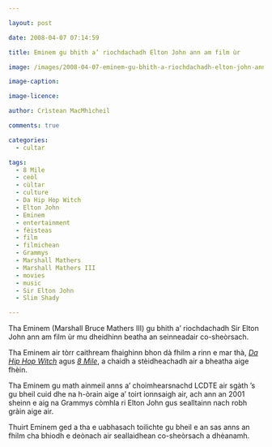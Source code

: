 ```yaml
---

layout: post

date: 2008-04-07 07:14:59

title: Eminem gu bhith a’ riochdachadh Elton John ann am film ùr

image: /images/2008-04-07-eminem-gu-bhith-a-riochdachadh-elton-john-ann-am-film-ur.jpg

image-caption:

image-licence:

author: Crìstean MacMhìcheil

comments: true

categories:
  - cultar

tags:
  - 8 Mile
  - ceòl
  - cùltar
  - culture
  - Da Hip Hop Witch
  - Elton John
  - Eminem
  - entertainment
  - fèisteas
  - film
  - filmichean
  - Grammys
  - Marshall Mathers
  - Marshall Mathers III
  - movies
  - music
  - Sir Elton John
  - Slim Shady

---
```


Tha Eminem (Marshall Bruce Mathers III) gu bhith a&#8217; riochdachadh Sir Elton John ann am film ùr mu dheidhinn beatha an seinneadair co-sheòrsach.

<!--more-->

Tha Eminem air tòrr caithream fhaighinn bhon dà fhilm a rinn e mar thà, [_Da Hip Hop Witch_][1] agus [_8 Mile_][2], a chaidh a stèidheachadh air a bheatha aige fhèin.

Tha Eminem gu math ainmeil anns a&#8217; choimhearsnachd LCDTE air sgàth &#8217;s gu bheil cuid dhe na h-òrain aige a&#8217; toirt ionnsaigh air, ach ann an 2001 sheinn e aig na Grammys còmhla ri Elton John gus sealltainn nach robh gràin aige air.

Thuirt Eminem ged a tha e uabhasach toilichte gu bheil e an sas anns an fhilm cha bhiodh e deònach air seallaidhean co-sheòrsach a dhèanamh.

 [1]: http://www.imdb.com/title/tt0245943/ "Da Hip Hop Witch air IMDB"
 [2]: http://www.imdb.com/title/tt0298203/ "8 Mile air IMDB"
